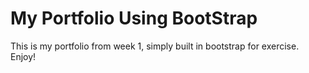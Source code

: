 # My Portfolio Using BootStrap
This is my portfolio from week 1, simply built in bootstrap for exercise. Enjoy!
